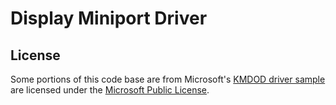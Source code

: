 # Display Miniport Driver

## License

Some portions of this code base are from Microsoft's [KMDOD driver sample](https://github.com/microsoft/Windows-driver-samples/tree/main/video/KMDOD) are licensed under the [Microsoft Public License](vendor/MS-PL-License).